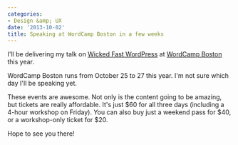 ```yaml
---
categories:
- Design &amp; UX
date: '2013-10-02'
title: Speaking at WordCamp Boston in a few weeks
---
```


I'll be delivering my talk on <a href="https://speakerdeck.com/cferdinandi/wicked-fast-wordpress">Wicked Fast WordPress</a> at <a href="http://2013.boston.wordcamp.org/">WordCamp Boston</a> this year.

WordCamp Boston runs from October 25 to 27 this year. I'm not sure which day I'll be speaking yet.

These events are awesome. Not only is the content going to be amazing, but tickets are really affordable. It's just $60 for all three days (including a 4-hour workshop on Friday). You can also buy just a weekend pass for $40, or a workshop-only ticket for $20.

Hope to see you there!